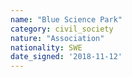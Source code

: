 ```yaml
---
name: "Blue Science Park"
category: civil_society
nature: "Association"
nationality: SWE
date_signed: '2018-11-12'
---
```

    